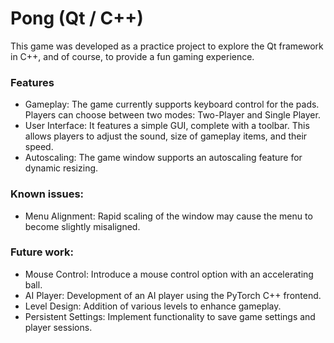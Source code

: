 # Pong (Qt / C++)

This game was developed as a practice project to explore the Qt framework in C++, and of course, to provide a fun gaming experience.

### Features
- Gameplay: The game currently supports keyboard control for the pads. Players can choose between two modes: Two-Player and Single Player.
- User Interface: It features a simple GUI, complete with a toolbar. This allows players to adjust the sound, size of gameplay items, and their speed.
- Autoscaling: The game window supports an autoscaling feature for dynamic resizing.

### Known issues:
- Menu Alignment: Rapid scaling of the window may cause the menu to become slightly misaligned.

### Future work:
- Mouse Control: Introduce a mouse control option with an accelerating ball.
- AI Player: Development of an AI player using the PyTorch C++ frontend.
- Level Design: Addition of various levels to enhance gameplay.
- Persistent Settings: Implement functionality to save game settings and player sessions.
   	
